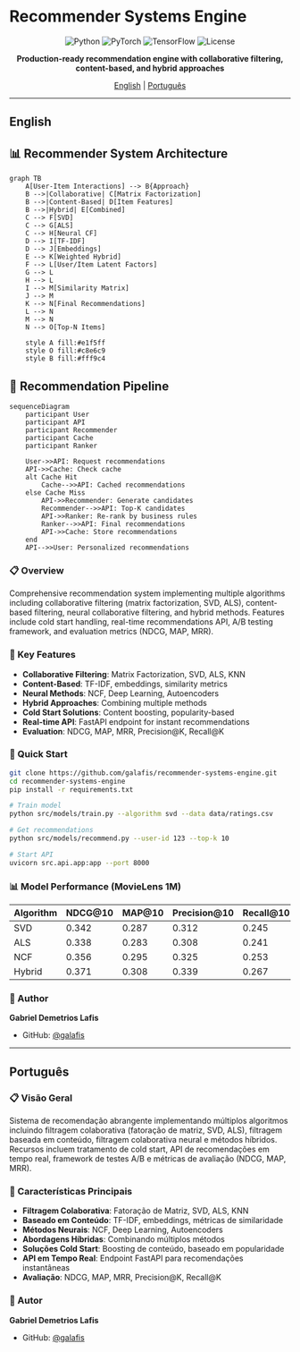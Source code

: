 # Recommender Systems Engine

<div align="center">

![Python](https://img.shields.io/badge/python-3.9+-blue.svg)
![PyTorch](https://img.shields.io/badge/PyTorch-2.0+-ee4c2c.svg)
![TensorFlow](https://img.shields.io/badge/TensorFlow-2.13+-FF6F00.svg)
![License](https://img.shields.io/badge/license-MIT-green.svg)

**Production-ready recommendation engine with collaborative filtering, content-based, and hybrid approaches**

[English](#english) | [Português](#português)

</div>

---

## English

## 📊 Recommender System Architecture

```mermaid
graph TB
    A[User-Item Interactions] --> B{Approach}
    B -->|Collaborative| C[Matrix Factorization]
    B -->|Content-Based| D[Item Features]
    B -->|Hybrid| E[Combined]
    C --> F[SVD]
    C --> G[ALS]
    C --> H[Neural CF]
    D --> I[TF-IDF]
    D --> J[Embeddings]
    E --> K[Weighted Hybrid]
    F --> L[User/Item Latent Factors]
    G --> L
    H --> L
    I --> M[Similarity Matrix]
    J --> M
    K --> N[Final Recommendations]
    L --> N
    M --> N
    N --> O[Top-N Items]
    
    style A fill:#e1f5ff
    style O fill:#c8e6c9
    style B fill:#fff9c4
```

## 🔄 Recommendation Pipeline

```mermaid
sequenceDiagram
    participant User
    participant API
    participant Recommender
    participant Cache
    participant Ranker
    
    User->>API: Request recommendations
    API->>Cache: Check cache
    alt Cache Hit
        Cache-->>API: Cached recommendations
    else Cache Miss
        API->>Recommender: Generate candidates
        Recommender-->>API: Top-K candidates
        API->>Ranker: Re-rank by business rules
        Ranker-->>API: Final recommendations
        API->>Cache: Store recommendations
    end
    API-->>User: Personalized recommendations
```



### 📋 Overview

Comprehensive recommendation system implementing multiple algorithms including collaborative filtering (matrix factorization, SVD, ALS), content-based filtering, neural collaborative filtering, and hybrid methods. Features include cold start handling, real-time recommendations API, A/B testing framework, and evaluation metrics (NDCG, MAP, MRR).

### 🎯 Key Features

- **Collaborative Filtering**: Matrix Factorization, SVD, ALS, KNN
- **Content-Based**: TF-IDF, embeddings, similarity metrics
- **Neural Methods**: NCF, Deep Learning, Autoencoders
- **Hybrid Approaches**: Combining multiple methods
- **Cold Start Solutions**: Content boosting, popularity-based
- **Real-time API**: FastAPI endpoint for instant recommendations
- **Evaluation**: NDCG, MAP, MRR, Precision@K, Recall@K

### 🚀 Quick Start

```bash
git clone https://github.com/galafis/recommender-systems-engine.git
cd recommender-systems-engine
pip install -r requirements.txt

# Train model
python src/models/train.py --algorithm svd --data data/ratings.csv

# Get recommendations
python src/models/recommend.py --user-id 123 --top-k 10

# Start API
uvicorn src.api.app:app --port 8000
```

### 📊 Model Performance (MovieLens 1M)

| Algorithm | NDCG@10 | MAP@10 | Precision@10 | Recall@10 |
|-----------|---------|--------|--------------|-----------|
| SVD | 0.342 | 0.287 | 0.312 | 0.245 |
| ALS | 0.338 | 0.283 | 0.308 | 0.241 |
| NCF | 0.356 | 0.295 | 0.325 | 0.253 |
| Hybrid | 0.371 | 0.308 | 0.339 | 0.267 |

### 👤 Author

**Gabriel Demetrios Lafis**
- GitHub: [@galafis](https://github.com/galafis)

---

## Português

### 📋 Visão Geral

Sistema de recomendação abrangente implementando múltiplos algoritmos incluindo filtragem colaborativa (fatoração de matriz, SVD, ALS), filtragem baseada em conteúdo, filtragem colaborativa neural e métodos híbridos. Recursos incluem tratamento de cold start, API de recomendações em tempo real, framework de testes A/B e métricas de avaliação (NDCG, MAP, MRR).

### 🎯 Características Principais

- **Filtragem Colaborativa**: Fatoração de Matriz, SVD, ALS, KNN
- **Baseado em Conteúdo**: TF-IDF, embeddings, métricas de similaridade
- **Métodos Neurais**: NCF, Deep Learning, Autoencoders
- **Abordagens Híbridas**: Combinando múltiplos métodos
- **Soluções Cold Start**: Boosting de conteúdo, baseado em popularidade
- **API em Tempo Real**: Endpoint FastAPI para recomendações instantâneas
- **Avaliação**: NDCG, MAP, MRR, Precision@K, Recall@K

### 👤 Autor

**Gabriel Demetrios Lafis**
- GitHub: [@galafis](https://github.com/galafis)
